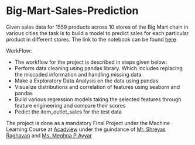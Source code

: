 # Big-Mart-Sales-Prediction
Given sales data for 1559 products across 10 stores of the Big Mart chain in various cities the task is to build a model to predict sales for each particular product in different stores.
The link to the notebook can be found [here](https://github.com/duakaran96/Big-Mart-Sales-Prediction/blob/master/Big_Mart_Analysis.ipynb)

WorkFlow:
- The workflow for the project is described in  steps given below:
- Perform data cleaning using pandas library. Which includes replacing the miscoded information and handling missing data.
- Make a Exploratory Data Analysis on the data using pandas.
- Visualize distributions and correlation of features using seaborn and pandas
- Build various regression models taking the selected features through feature engineering and compare their scores
- Pedict the item_outlet_sales for the test data

The project is done as a mandatory Final Project under the Machine Learning Course at [Acadview](https://www.acadview.com) under the guindance of [Mr. Shreyas Raghavan](https://github.com/Shreyas3108) and [Ms. Meghna P Ayyar](https://github.com/leomi7)
